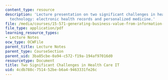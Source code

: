 ```yaml
---
content_type: resource
description: 'Lecture presentation on two significant challenges in health care information
  technology: electronic health records and personalized medicine.'
file: /media/courses/15-571-generating-business-value-from-information-technology-spring-2009/4cdb788c751452beb6a49463331fe26c_MIT15_571s09_lec09.pdf
file_type: application/pdf
learning_resource_types:
- Lecture Notes
ocw_type: OCWFile
parent_title: Lecture Notes
parent_type: CourseSection
parent_uid: 3ba85cbe-0a94-c572-f19a-194af97016d0
resourcetype: Document
title: Two Significant Challenges in Health Care IT
uid: 4cdb788c-7514-52be-b6a4-9463331fe26c
---
```

